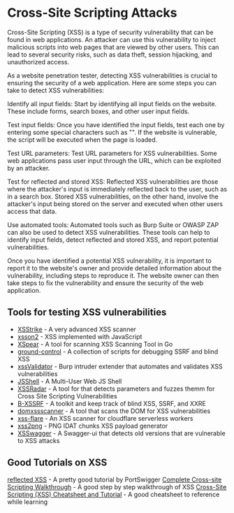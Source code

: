 # Cross-Site Scripting Attacks

Cross-Site Scripting (XSS) is a type of security vulnerability that can be found in web applications. An attacker can use this vulnerability to inject malicious scripts into web pages that are viewed by other users. This can lead to several security risks, such as data theft, session hijacking, and unauthorized access.

As a website penetration tester, detecting XSS vulnerabilities is crucial to ensuring the security of a web application. Here are some steps you can take to detect XSS vulnerabilities:

Identify all input fields: Start by identifying all input fields on the website. These include forms, search boxes, and other user input fields.

Test input fields: Once you have identified the input fields, test each one by entering some special characters such as "<script>alert('XSS');</script>". If the website is vulnerable, the script will be executed when the page is loaded.

Test URL parameters: Test URL parameters for XSS vulnerabilities. Some web applications pass user input through the URL, which can be exploited by an attacker.

Test for reflected and stored XSS: Reflected XSS vulnerabilities are those where the attacker's input is immediately reflected back to the user, such as in a search box. Stored XSS vulnerabilities, on the other hand, involve the attacker's input being stored on the server and executed when other users access that data.

Use automated tools: Automated tools such as Burp Suite or OWASP ZAP can also be used to detect XSS vulnerabilities. These tools can help to identify input fields, detect reflected and stored XSS, and report potential vulnerabilities.

Once you have identified a potential XSS vulnerability, it is important to report it to the website's owner and provide detailed information about the vulnerability, including steps to reproduce it. The website owner can then take steps to fix the vulnerability and ensure the security of the web application.

## Tools for testing XSS vulnerabilities
* [XSStrike](https://github.com/s0md3v/XSStrike) - A very advanced XSS scanner
* [xsson2](https://github.com/evilcos/xssor2) - XSS implemented with JavaScript
* [XSpear](https://github.com/hahwul/XSpear) - A tool for scanning XSS Scanning Tool in Go
* [ground-control](https://github.com/jobertabma/ground-control) - A collection of scripts for debugging SSRF and blind XSS
* [xssValidator](https://github.com/nVisium/xssValidator) - Burp intruder extender that automates and validates XSS vulnerabilities
* [JSShell](https://github.com/Den1al/JSShell) - A Multi-User Web JS Shell
* [XSSRadar](https://github.com/bugbountyforum/XSS-Radar) - A tool for that detects parameters and fuzzes themm for Cross Site Scripting Vulnerabilities
* [B-XSSRF](https://github.com/SpiderMate/B-XSSRF) - A toolkit and keep track of blind XSS, SSRF, and XXRE
* [domxssscanner](https://github.com/yaph/domxssscanner) - A tool that scans the DOM for XSS vulnerabilities
* [xss-flare](https://github.com/EgeBalci/xss-flare) - An XSS scanner for cloudflare serverless workers
* [xss2png](https://github.com/vavkamil/xss2png) - PNG IDAT chunks XSS payload generator
* [XSSwagger](https://github.com/vavkamil/XSSwagger) - A Swagger-ui that detects old versions that are vulnerable to XSS attacks

## Good Tutorials on XSS
[reflected XSS](https://portswigger.net/web-security/cross-site-scripting/reflected) - A pretty good tutorial by PortSwigger
[Complete Cross-site Scripting Walkthrough](https://www.exploit-db.com/docs/english/18895-complete-cross-site-scripting-walkthrough.pdf) - A good step by step walkthrough of XSS
[Cross-Site Scripting (XSS) Cheatsheet and Tutorial](https://hackersonlineclub.com/cross-site-scripting-xss/) - A good cheatsheet to reference while learning


